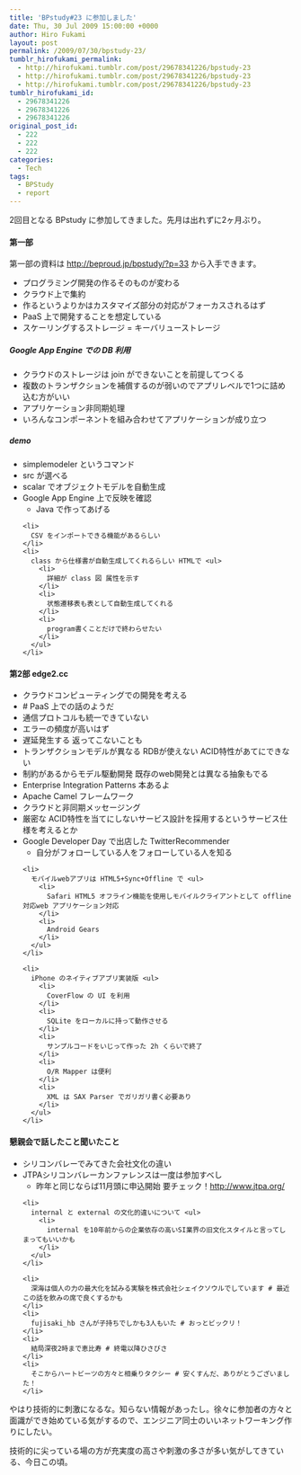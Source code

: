 ```yaml
---
title: 'BPstudy#23 に参加しました'
date: Thu, 30 Jul 2009 15:00:00 +0000
author: Hiro Fukami
layout: post
permalink: /2009/07/30/bpstudy-23/
tumblr_hirofukami_permalink:
  - http://hirofukami.tumblr.com/post/29678341226/bpstudy-23
  - http://hirofukami.tumblr.com/post/29678341226/bpstudy-23
  - http://hirofukami.tumblr.com/post/29678341226/bpstudy-23
tumblr_hirofukami_id:
  - 29678341226
  - 29678341226
  - 29678341226
original_post_id:
  - 222
  - 222
  - 222
categories:
  - Tech
tags:
  - BPStudy
  - report
---
```

<div class="section">
  <p>
    2回目となる BPstudy に参加してきました。先月は出れずに2ヶ月ぶり。
  </p>
  
  <h4>
    第一部
  </h4>
  
  <p>
    第一部の資料は <a href="http://beproud.jp/bpstudy/?p=33" target="_blank"><a href="http://beproud.jp/bpstudy/?p=33" target="_blank">http://beproud.jp/bpstudy/?p=33</a></a> から入手できます。
  </p>
  
  <ul>
    <li>
      プログラミング開発の作るそのものが変わる
    </li>
    <li>
      クラウド上で集約
    </li>
    <li>
      作るというよりかはカスタマイズ部分の対応がフォーカスされるはず
    </li>
    <li>
      PaaS 上で開発することを想定している
    </li>
    <li>
      スケーリングするストレージ = キーバリューストレージ
    </li>
  </ul>
  
  <h5>
    Google App Engine での DB 利用
  </h5>
  
  <ul>
    <li>
      クラウドのストレージは join ができないことを前提してつくる
    </li>
    <li>
      複数のトランザクションを補償するのが弱いのでアプリレベルで1つに詰め込む方がいい
    </li>
    <li>
      アプリケーション非同期処理
    </li>
    <li>
      いろんなコンポーネントを組み合わせてアプリケーションが成り立つ
    </li>
  </ul>
  
  <h5>
    demo
  </h5>
  
  <ul>
    <li>
      simplemodeler というコマンド
    </li>
    <li>
      src が選べる
    </li>
    <li>
      scalar でオブジェクトモデルを自動生成
    </li>
    <li>
      Google App Engine 上で反映を確認 <ul>
        <li>
          Java で作ってあげる
        </li>
      </ul>
    </li>
    
    <li>
      CSV をインポートできる機能があるらしい
    </li>
    <li>
      class から仕様書が自動生成してくれるらしい HTMLで <ul>
        <li>
          詳細が class 図 属性を示す
        </li>
        <li>
          状態遷移表も表として自動生成してくれる
        </li>
        <li>
          program書くことだけで終わらせたい
        </li>
      </ul>
    </li>
  </ul>
  
  <h4>
    第2部 edge2.cc
  </h4>
  
  <ul>
    <li>
      クラウドコンピューティングでの開発を考える
    </li>
    <li>
      # PaaS 上での話のようだ
    </li>
    <li>
      通信プロトコルも統一できていない
    </li>
    <li>
      エラーの頻度が高いはず
    </li>
    <li>
      遅延発生する 返ってこないことも
    </li>
    <li>
      トランザクションモデルが異なる RDBが使えない ACID特性があてにできない
    </li>
    <li>
      制約があるからモデル駆動開発 既存のweb開発とは異なる抽象もでる
    </li>
    <li>
      Enterprise Integration Patterns 本あるよ
    </li>
    <li>
      Apache Camel フレームワーク
    </li>
    <li>
      クラウドと非同期メッセージング
    </li>
    <li>
      厳密な ACID特性を当てにしないサービス設計を採用するというサービス仕様を考えるとか
    </li>
    <li>
      Google Developer Day で出店した TwitterRecommender <ul>
        <li>
          自分がフォローしている人をフォローしている人を知る
        </li>
      </ul>
    </li>
    
    <li>
      モバイルwebアプリは HTML5+Sync+Offline で <ul>
        <li>
          Safari HTML5 オフライン機能を使用しモバイルクライアントとして offline 対応web アプリケーション対応
        </li>
        <li>
          Android Gears
        </li>
      </ul>
    </li>
    
    <li>
      iPhone のネイティブアプリ実装版 <ul>
        <li>
          CoverFlow の UI を利用
        </li>
        <li>
          SQLite をローカルに持って動作させる
        </li>
        <li>
          サンプルコードをいじって作った 2h くらいで終了
        </li>
        <li>
          O/R Mapper は便利
        </li>
        <li>
          XML は SAX Parser でガリガリ書く必要あり
        </li>
      </ul>
    </li>
  </ul>
  
  <h4>
    懇親会で話したこと聞いたこと
  </h4>
  
  <ul>
    <li>
      シリコンバレーでみてきた会社文化の違い
    </li>
    <li>
      JTPAシリコンバレーカンファレンスは一度は参加すべし <ul>
        <li>
          昨年と同じならば11月頭に申込開始 要チェック！<a href="http://www.jtpa.org/" target="_blank"><a href="http://www.jtpa.org/" target="_blank">http://www.jtpa.org/</a></a>
        </li>
      </ul>
    </li>
    
    <li>
      internal と external の文化的違いについて <ul>
        <li>
          internal を10年前からの企業依存の高いSI業界の旧文化スタイルと言ってしまってもいいかも
        </li>
      </ul>
    </li>
    
    <li>
      深海は個人の力の最大化を試みる実験を株式会社シェイクソウルでしています # 最近この話を飲みの席で良くするかも
    </li>
    <li>
      fujisaki_hb さんが子持ちでしかも3人もいた # おっとビックリ！
    </li>
    <li>
      結局深夜2時まで恵比寿 # 終電以降ひさびさ
    </li>
    <li>
      そこからハートビーツの方々と相乗りタクシー # 安くすんだ、ありがとうございました！
    </li>
  </ul>
  
  <p>
    やはり技術的に刺激になるな。知らない情報があったし。徐々に参加者の方々と面識ができ始めている気がするので、エンジニア同士のいいネットワーキング作りにしたい。
  </p>
  
  <p>
    技術的に尖っている場の方が充実度の高さや刺激の多さが多い気がしてきている、今日この頃。
  </p>
</div>